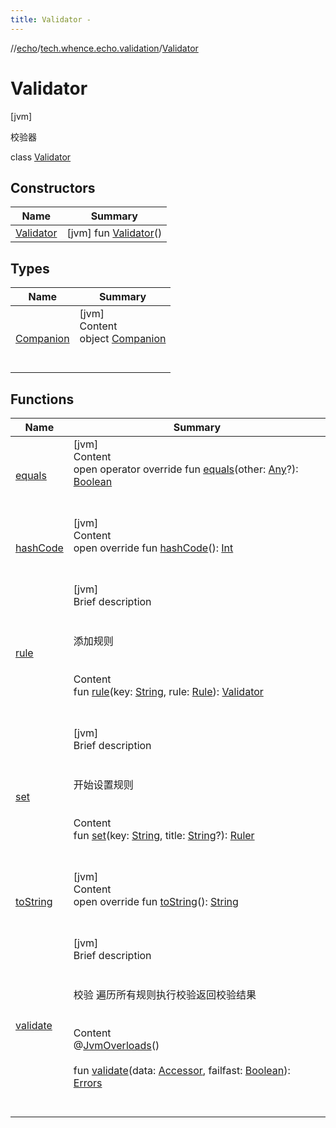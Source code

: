 ```yaml
---
title: Validator -
---
```

//[echo](../../index.md)/[tech.whence.echo.validation](../index.md)/[Validator](index.md)



# Validator  
 [jvm] 

校验器

class [Validator](index.md)   


## Constructors  
  
|  Name|  Summary| 
|---|---|
| [Validator](-validator.md)|  [jvm] fun [Validator](-validator.md)()   <br>


## Types  
  
|  Name|  Summary| 
|---|---|
| [Companion](-companion/index.md)| [jvm]  <br>Content  <br>object [Companion](-companion/index.md)  <br><br><br>


## Functions  
  
|  Name|  Summary| 
|---|---|
| [equals](../../tech.whence.echo.webclient.response.exception/-response-unrecognized-exception/index.md#kotlin/Any/equals/#kotlin.Any?/PointingToDeclaration/)| [jvm]  <br>Content  <br>open operator override fun [equals](../../tech.whence.echo.webclient.response.exception/-response-unrecognized-exception/index.md#kotlin/Any/equals/#kotlin.Any?/PointingToDeclaration/)(other: [Any](https://kotlinlang.org/api/latest/jvm/stdlib/kotlin/-any/index.html)?): [Boolean](https://kotlinlang.org/api/latest/jvm/stdlib/kotlin/-boolean/index.html)  <br><br><br>
| [hashCode](../../tech.whence.echo.webclient.response.exception/-response-unrecognized-exception/index.md#kotlin/Any/hashCode/#/PointingToDeclaration/)| [jvm]  <br>Content  <br>open override fun [hashCode](../../tech.whence.echo.webclient.response.exception/-response-unrecognized-exception/index.md#kotlin/Any/hashCode/#/PointingToDeclaration/)(): [Int](https://kotlinlang.org/api/latest/jvm/stdlib/kotlin/-int/index.html)  <br><br><br>
| [rule](rule.md)| [jvm]  <br>Brief description  <br><br><br>添加规则<br><br>  <br>Content  <br>fun [rule](rule.md)(key: [String](https://kotlinlang.org/api/latest/jvm/stdlib/kotlin/-string/index.html), rule: [Rule](../../tech.whence.echo.validation.rule/-rule/index.md)): [Validator](index.md)  <br><br><br>
| [set](set.md)| [jvm]  <br>Brief description  <br><br><br>开始设置规则<br><br>  <br>Content  <br>fun [set](set.md)(key: [String](https://kotlinlang.org/api/latest/jvm/stdlib/kotlin/-string/index.html), title: [String](https://kotlinlang.org/api/latest/jvm/stdlib/kotlin/-string/index.html)?): [Ruler](../-ruler/index.md)  <br><br><br>
| [toString](../../tech.whence.echo.webclient.response.exception/-response-unrecognized-exception/index.md#kotlin/Any/toString/#/PointingToDeclaration/)| [jvm]  <br>Content  <br>open override fun [toString](../../tech.whence.echo.webclient.response.exception/-response-unrecognized-exception/index.md#kotlin/Any/toString/#/PointingToDeclaration/)(): [String](https://kotlinlang.org/api/latest/jvm/stdlib/kotlin/-string/index.html)  <br><br><br>
| [validate](validate.md)| [jvm]  <br>Brief description  <br><br><br>校验 遍历所有规则执行校验返回校验结果<br><br>  <br>Content  <br>@[JvmOverloads](https://kotlinlang.org/api/latest/jvm/stdlib/kotlin.jvm/-jvm-overloads/index.html)()  <br>  <br>fun [validate](validate.md)(data: [Accessor](../../tech.whence.echo.container.accessor/-accessor/index.md), failfast: [Boolean](https://kotlinlang.org/api/latest/jvm/stdlib/kotlin/-boolean/index.html)): [Errors](../-errors/index.md)  <br><br><br>

